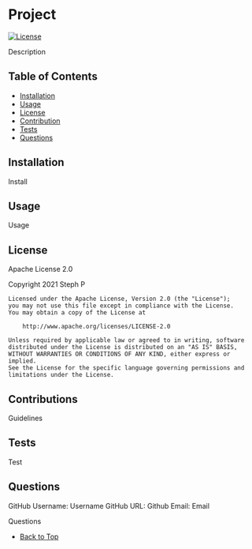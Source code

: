 
# Project
[![License](https://img.shields.io/badge/License-Apache%202.0-blue.svg)](https://opensource.org/licenses/Apache-2.0)

Description

## Table of Contents

- [Installation](#Installation)
- [Usage](#Usage)
- [License](#License)
- [Contribution](#Contribution)
- [Tests](#Tests)
- [Questions](#Questions)

## Installation

Install

## Usage

Usage

## License

Apache License 2.0

Copyright 2021 Steph P
            
    Licensed under the Apache License, Version 2.0 (the "License");
    you may not use this file except in compliance with the License.
    You may obtain a copy of the License at
                
        http://www.apache.org/licenses/LICENSE-2.0
                
    Unless required by applicable law or agreed to in writing, software
    distributed under the License is distributed on an "AS IS" BASIS,
    WITHOUT WARRANTIES OR CONDITIONS OF ANY KIND, either express or implied.
    See the License for the specific language governing permissions and
    limitations under the License.

## Contributions

Guidelines

## Tests 

Test

## Questions

GitHub Username: Username
GitHub URL: Github
Email: Email
    
Questions

- [Back to Top](#Table-of-contents) 
    